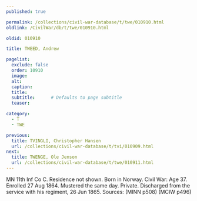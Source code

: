 ```yaml
---
published: true

permalink: /collections/civil-war-database/t/twe/010910.html
oldlink: /CivilWar/db/t/twe/010910.html

oldid: 010910

title: TWEED, Andrew

pagelist:
  exclude: false
  order: 10910
  image: 
  alt:
  caption:
  title:
  subtitle:      # Defaults to page subtitle
  teaser:

category: 
  - T 
  - TWE

previous:
  title: TVINGLI, Christopher Hansen
  url: /collections/civil-war-database/t/tvi/010909.html  
next:
  title: TWENGE, Ole Jenson
  url: /collections/civil-war-database/t/twe/010911.html   
---
```

MN 11th Inf Co C. Residence not shown. Born in Norway. Civil War: Age 37. Enrolled 27 Aug 1864. Mustered the same day. Private. Discharged from the service with his regiment, 26 Jun 1865. Sources: (MINN p508) (MCIW p496)